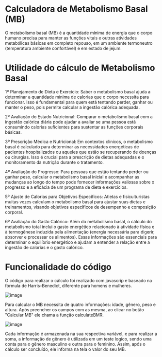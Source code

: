 # Calculadora de Metabolismo Basal (MB)

O metabolismo basal (MB) é a quantidade mínima de energia que o corpo humano precisa para manter as funções vitais e outras atividades metabólicas básicas em completo repouso, em um ambiente termoneutro (temperatura ambiente confortável) e em estado de jejum.

# Utilidade do cálculo de Metabolismo Basal

1º Planejamento de Dieta e Exercício: Saber o metabolismo basal ajuda a determinar a quantidade mínima de calorias que o corpo necessita para funcionar. Isso é fundamental para quem está tentando perder, ganhar ou manter o peso, pois permite calcular a ingestão calórica adequada.

2º Avaliação do Estado Nutricional: Comparar o metabolismo basal com a ingestão calórica diária pode ajudar a avaliar se uma pessoa está consumindo calorias suficientes para sustentar as funções corporais básicas.

3º Prescrição Médica e Nutricional: Em contextos clínicos, o metabolismo basal é calculado para determinar as necessidades energéticas de pacientes hospitalizados ou aqueles que estão se recuperando de doenças ou cirurgias. Isso é crucial para a prescrição de dietas adequadas e o monitoramento da nutrição durante o tratamento.

4º Avaliação do Progresso: Para pessoas que estão tentando perder ou ganhar peso, calcular o metabolismo basal inicial e acompanhar as mudanças ao longo do tempo pode fornecer informações valiosas sobre o progresso e a eficácia de um programa de dieta e exercícios.

5º Ajuste de Calorias para Objetivos Específicos: Atletas e fisiculturistas muitas vezes calculam o metabolismo basal para ajustar suas dietas e treinamentos, visando objetivos específicos de desempenho e composição corporal.

6º Avaliação do Gasto Calórico: Além do metabolismo basal, o cálculo do metabolismo total inclui o gasto energético relacionado à atividade física e à termogênese induzida pela alimentação (energia necessária para digerir, absorver e processar os alimentos). Essas informações são essenciais para determinar o equilíbrio energético e ajudam a entender a relação entre a ingestão de calorias e o gasto calórico.

# Funcionalidade do código

O código para realizar o cálculo foi realizado com javascrip e baseado na fórmula de Harris-Benedict, diferente para homens e mulheres.

![image](https://github.com/uKrZzz1/calculardoraMetabolismoBasal/assets/126217318/be986cd1-a8b2-46d5-baa1-098c3e831115)

Para calcular o MB necessita de quatro informações: idade, gênero, peso e altura. Após preencher os campos com as mesma, ao clicar no botão "Calcular MB" ele chama a função calculateBMR.

![image](https://github.com/uKrZzz1/calculardoraMetabolismoBasal/assets/126217318/195b76ee-d4af-4259-b962-4dee87656f32)

Cada informação é armazenada na sua respectiva variável, e para realizar a soma, a informação de gênero é utilizada em um teste logico, sendo uma conta para o gênero masculino e outra para o feminino. Assim, após o cálculo ser concluído, ele informa na tela o valor do seu MB.

